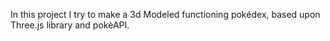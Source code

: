 In this project I try to make a 3d Modeled functioning pokédex, based upon Three.js library and pokèAPI.
